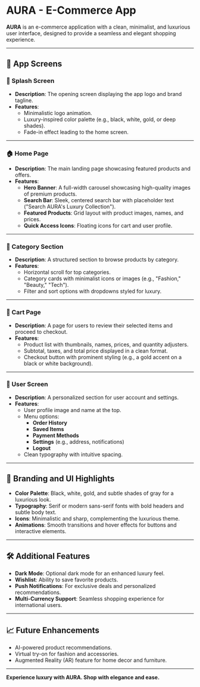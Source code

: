# AURA - E-Commerce App

**AURA** is an e-commerce application with a clean, minimalist, and luxurious user interface, designed to provide a seamless and elegant shopping experience.

---

## 📱 App Screens

### 🌟 Splash Screen
- **Description**: The opening screen displaying the app logo and brand tagline.
- **Features**:
  - Minimalistic logo animation.
  - Luxury-inspired color palette (e.g., black, white, gold, or deep shades).
  - Fade-in effect leading to the home screen.

---

### 🏠 Home Page
- **Description**: The main landing page showcasing featured products and offers.
- **Features**:
  - **Hero Banner**: A full-width carousel showcasing high-quality images of premium products.
  - **Search Bar**: Sleek, centered search bar with placeholder text ("Search AURA's Luxury Collection").
  - **Featured Products**: Grid layout with product images, names, and prices.
  - **Quick Access Icons**: Floating icons for cart and user profile.

---

### 📂 Category Section
- **Description**: A structured section to browse products by category.
- **Features**:
  - Horizontal scroll for top categories.
  - Category cards with minimalist icons or images (e.g., "Fashion," "Beauty," "Tech").
  - Filter and sort options with dropdowns styled for luxury.

---

### 🛒 Cart Page
- **Description**: A page for users to review their selected items and proceed to checkout.
- **Features**:
  - Product list with thumbnails, names, prices, and quantity adjusters.
  - Subtotal, taxes, and total price displayed in a clean format.
  - Checkout button with prominent styling (e.g., a gold accent on a black or white background).

---

### 👤 User Screen
- **Description**: A personalized section for user account and settings.
- **Features**:
  - User profile image and name at the top.
  - Menu options:
    - **Order History**
    - **Saved Items**
    - **Payment Methods**
    - **Settings** (e.g., address, notifications)
    - **Logout**
  - Clean typography with intuitive spacing.

---

## 🎨 Branding and UI Highlights
- **Color Palette**: Black, white, gold, and subtle shades of gray for a luxurious look.
- **Typography**: Serif or modern sans-serif fonts with bold headers and subtle body text.
- **Icons**: Minimalistic and sharp, complementing the luxurious theme.
- **Animations**: Smooth transitions and hover effects for buttons and interactive elements.

---

## 🛠️ Additional Features
- **Dark Mode**: Optional dark mode for an enhanced luxury feel.
- **Wishlist**: Ability to save favorite products.
- **Push Notifications**: For exclusive deals and personalized recommendations.
- **Multi-Currency Support**: Seamless shopping experience for international users.

---

## 📈 Future Enhancements
- AI-powered product recommendations.
- Virtual try-on for fashion and accessories.
- Augmented Reality (AR) feature for home decor and furniture.

---

**Experience luxury with AURA. Shop with elegance and ease.**
